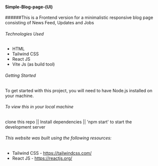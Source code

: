 #### Simple-Blog-page-(UI)
######This is a Frontend version for a minimalistic responsive blog page consisting of News Feed, Updates and  Jobs

###### Technologies Used
- HTML
- Tailwind CSS
- React JS
- Vite Js (as build tool)
###### Getting Started
To get started with this project, you will need to have Node.js installed on your machine.
###### To view this in your local machine
clone this repo || Install dependencies || 'npm start' to start the development server

###### This website was built using the following resources:
- Tailwind CSS - https://tailwindcss.com/
- React JS - https://reactjs.org/
